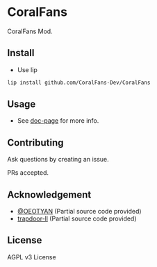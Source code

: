 # CoralFans

CoralFans Mod.

## Install

+ Use lip

```bash
lip install github.com/CoralFans-Dev/CoralFans
```

## Usage

+ See [doc-page](https://coralfans-dev.github.io/CoralFans-doc/) for more info.

## Contributing

Ask questions by creating an issue.

PRs accepted.

## Acknowledgement

+ [@OEOTYAN](https://github.com/OEOTYAN) (Partial source code provided)
+ [trapdoor-ll](https://github.com/bedrock-dev/trapdoor-ll) (Partial source code provided)

## License

AGPL v3 License
